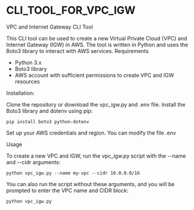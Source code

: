 # CLI_TOOL_FOR_VPC_IGW
VPC and Internet Gateway CLI Tool

This CLI tool can be used to create a new Virtual Private Cloud (VPC) and Internet Gateway (IGW) in AWS. The tool is written in Python and uses the Boto3 library to interact with AWS services.
Requirements
- Python 3.x
- Boto3 library
- AWS account with sufficient permissions to create VPC and IGW resources

Installation:

Clone the repository or download the vpc_igw.py and .env file.
Install the Boto3 library and dotenv using pip:

```pip install boto3 python-dotenv```

Set up your AWS credentials and region. You can modify the file .env

Usage

To create a new VPC and IGW, run the vpc_igw.py script with the --name and --cidr arguments:

```python vpc_igw.py --name my-vpc --cidr 10.0.0.0/16```

You can also run the script without these arguments, and you will be prompted to enter the VPC name and CIDR block:

```python vpc_igw.py```



